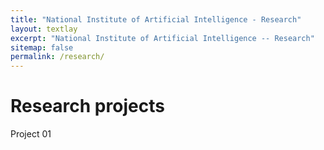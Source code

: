 ```yaml
---
title: "National Institute of Artificial Intelligence - Research"
layout: textlay
excerpt: "National Institute of Artificial Intelligence -- Research"
sitemap: false
permalink: /research/
---
```


# Research projects

Project 01